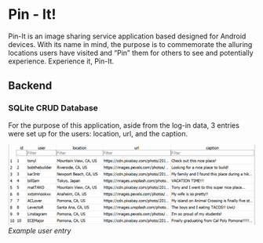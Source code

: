 # Pin - It!

Pin-It is an image sharing service application based designed for Android devices. With its name in mind, the purpose is to commemorate the alluring locations users have visited and “Pin” them for others to see and potentially experience. Experience it, Pin-It.


## Backend
### SQLite CRUD Database

For the purpose of this application, aside from the log-in data, 3 entries were set up for the users: location, url, and the caption. 



![Example user entry](/images/posts.png)
*Example user entry*


